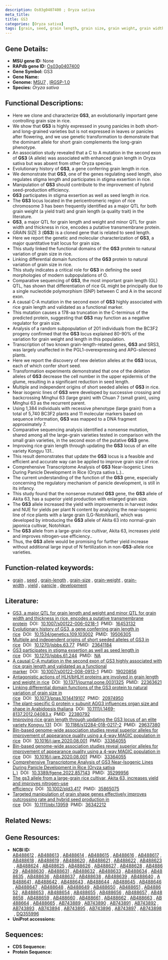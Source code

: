 ```yaml
---
description: Os03g0407400 ; Oryza sativa
meta_title:
title: GS3
categories: [Oryza sativa]
tags: [grain, seed, grain length, grain size, grain weight, grain width, yield, panicle, development]
---
```


## Gene Details:
- **MSU gene ID:** None  
- **RAPdb gene ID:** [Os03g0407400](https://rapdb.dna.affrc.go.jp/locus/?name=Os03g0407400)  
- **Gene Symbol:** GS3
- **Gene Name:**
- **Genome:**  [MSU7](http://rice.uga.edu/)&nbsp;,&nbsp;[IRGSP-1.0](https://rapdb.dna.affrc.go.jp/download/irgsp1.html)
- **Species:** *Oryza sativa*

## Functional Descriptions:
   - Here we clone and characterize **GS3**, an evolutionarily important gene controlling grain size in rice.
   - We show that **GS3** is highly expressed in young panicles in both short- and long-grained varieties but is not expressed in leaves or panicles after flowering, and we use genetic transformation to demonstrate that the dominant allele for short grain complements the long-grain phenotype.
   - An association study revealed that a C to A mutation in the second exon of **GS3** (A allele) was associated with enhanced grain length in Oryza sativa but was absent from other Oryza species.
   - Evolutionary history of **GS3**, a gene conferring grain length in rice.
   - We demonstrate that **GS3**, one of the genes regulating seed length, also regulates stigma length and participates in stigma exsertion in rice.
   - Manipulation of **GS3** should contribute to the improvement of hybrid seed-production efficiency.
   - **GS3** participates in stigma exsertion as well as seed length in rice.
   - The **GS3** locus located in the pericentromeric region of rice chromosome 3 has been frequently identified as a major QTL for both grain weight (a yield trait) and grain length (a quality trait) in the literature.
   - **GS3**, a major QTL for grain length and weight and minor QTL for grain width and thickness in rice, encodes a putative transmembrane protein.
   - GRAIN SIZE 3 (**GS3**) is a cloned gene that is related to seed length.
   - Here we report the genetic and molecular characterization of **GS3**, a major quantitative trait locus for grain size.
   - This study linked the functional domains of the **GS3** protein to natural variation of grain size in rice.
   - Linking differential domain functions of the **GS3** protein to natural variation of grain size in rice.
   - This study indicates a critical role for **GS3** in defining the seed morphologies of modern subpopulations of O.
   - Comparative sequencing of **GS3**, the most important grain length (GL) QTL, has shown that differentiation of rice GL might be principally due to a single nucleotide polymorphism (SNP) between C and A in the second exon.
   - A causal C-A mutation in the second exon of **GS3** highly associated with rice grain length and validated as a functional marker.
   - This mutation causes a 178-aa truncation in the C-terminus of the predicted protein, suggesting that **GS3** may function as a negative regulator for grain size.
   - Analysis of a random subpopulation of 201 individuals from the BC3F2 progeny confirmed that the **GS3** locus explained 80-90% of the variation for grain weight and length in this population.
   - Transcription of two known grain-length-related genes, **GS3** and SRS3, was largely unaffected in the PGL1-overexpressing and APG-silenced plants.
   - Here we report the discovery of new deletion alleles at the **GS3** locus, each of which confer short seed.
   - Transformation experiments demonstrated that one of the deletion alleles of **GS3** decrease the cell number in the upper epidermis of the glume, resulting in a significant reduction in seed length.
   - Multiple and independent origins of short seeded alleles of **GS3** in rice.
   - Near isogenic lines of **GS3** were developed by successive crossing and backcrossing Minghui 63 (large grain) with Chuan 7 (small grain), using Minghui 63 as the recurrent parent.
   - Using 1,384 individuals with recessive phenotype (large grain) from a total of 5,740 BC3F2 plants and 11 molecular markers based on sequence information, **GS3** was mapped to a DNA fragment approximately 7.
   - Comparative sequencing analysis identified a nonsense mutation, shared among all the large-grain varieties tested in comparison with the small grain varieties, in the second exon of the putative **GS3** gene.
   - Improving rice grain length through updating the **GS3** locus of an elite variety Kongyu 131..
   - This result demonstrates that update the **GS3** locus is a feasible and efficient and accurate way can be applied to improve grain size of rice.
   - Comprehensive Transcriptome Analysis of **GS3** Near-Isogenic Lines During Panicle Development in Rice (Oryza sativa L.)..
   - The current understanding of the function of the **GS3** gene, especially concerning the regulatory mechanism of panicle development, is still in its infancy.
   - This study found that the nonsense mutated **GS3** gene, the **GS3** allele of Akita 63, has a superior yield production with enlarged grain size.
   - The **GS3** allele increased the yield with improvements in harvest index and NUE for yields per plant N content by analyzing the near-isogenic line of rice plants with a large grain (LG-Notohikari), which was developed by introducing the **GS3** allele of Akita 63 into normal-grain japonica cultivar, Notohikari.
   - The **GS3** allele from a large-grain rice cultivar, Akita 63, increases yield and improves nitrogen-use efficiency..
   - Thus, the **GS3** allele would be promising for further yield increase without additional large input of N fertilization in non-**GS3**-allele rice varieties.

## Function-related keywords:
   - [grain](/tags/grain/)&nbsp;,&nbsp;[seed](/tags/seed/)&nbsp;,&nbsp;[grain-length](/tags/grain-length/)&nbsp;,&nbsp;[grain-size](/tags/grain-size/)&nbsp;,&nbsp;[grain-weight](/tags/grain-weight/)&nbsp;,&nbsp;[grain-width](/tags/grain-width/)&nbsp;,&nbsp;[yield](/tags/yield/)&nbsp;,&nbsp;[panicle](/tags/panicle/)&nbsp;,&nbsp;[development](/tags/development/)

## Literature:
   - [GS3, a major QTL for grain length and weight and minor QTL for grain width and thickness in rice, encodes a putative transmembrane protein](https://www.doi.org/10.1007/s00122-006-0218-1)&nbsp;&nbsp;DOI:&nbsp;&nbsp;[10.1007/s00122-006-0218-1](https://www.doi.org/10.1007/s00122-006-0218-1)&nbsp;&nbsp;PMID:&nbsp;&nbsp;[16453132](https://pubmed.ncbi.nlm.nih.gov/16453132/)
   - [Evolutionary history of GS3, a gene conferring grain length in rice](https://www.doi.org/10.1534/genetics.109.103002)&nbsp;&nbsp;DOI:&nbsp;&nbsp;[10.1534/genetics.109.103002](https://www.doi.org/10.1534/genetics.109.103002)&nbsp;&nbsp;PMID:&nbsp;&nbsp;[19506305](https://pubmed.ncbi.nlm.nih.gov/19506305/)
   - [Multiple and independent origins of short seeded alleles of GS3 in rice](https://www.doi.org/10.1270/jsbbs.63.77)&nbsp;&nbsp;DOI:&nbsp;&nbsp;[10.1270/jsbbs.63.77](https://www.doi.org/10.1270/jsbbs.63.77)&nbsp;&nbsp;PMID:&nbsp;&nbsp;[23641184](https://pubmed.ncbi.nlm.nih.gov/23641184/)
   - [GS3 participates in stigma exsertion as well as seed length in rice](https://www.doi.org/10.1270/jsbbs.61.244)&nbsp;&nbsp;DOI:&nbsp;&nbsp;[10.1270/jsbbs.61.244](https://www.doi.org/10.1270/jsbbs.61.244)&nbsp;&nbsp;PMID:&nbsp;&nbsp;[NA](https://pubmed.ncbi.nlm.nih.gov/NA/)
   - [A causal C-A mutation in the second exon of GS3 highly associated with rice grain length and validated as a functional marker](https://www.doi.org/10.1007/s00122-008-0913-1)&nbsp;&nbsp;DOI:&nbsp;&nbsp;[10.1007/s00122-008-0913-1](https://www.doi.org/10.1007/s00122-008-0913-1)&nbsp;&nbsp;PMID:&nbsp;&nbsp;[19020856](https://pubmed.ncbi.nlm.nih.gov/19020856/)
   - [Antagonistic actions of HLH/bHLH proteins are involved in grain length and weight in rice](https://www.doi.org/10.1371/journal.pone.0031325)&nbsp;&nbsp;DOI:&nbsp;&nbsp;[10.1371/journal.pone.0031325](https://www.doi.org/10.1371/journal.pone.0031325)&nbsp;&nbsp;PMID:&nbsp;&nbsp;[22363621](https://pubmed.ncbi.nlm.nih.gov/22363621/)
   - [Linking differential domain functions of the GS3 protein to natural variation of grain size in rice](https://www.doi.org/10.1073/pnas.1014419107)&nbsp;&nbsp;DOI:&nbsp;&nbsp;[10.1073/pnas.1014419107](https://www.doi.org/10.1073/pnas.1014419107)&nbsp;&nbsp;PMID:&nbsp;&nbsp;[20974950](https://pubmed.ncbi.nlm.nih.gov/20974950/)
   - [The plant-specific G protein γ subunit AGG3 influences organ size and shape in Arabidopsis thaliana](https://www.doi.org/10.1111/j.1469-8137.2012.04083.x)&nbsp;&nbsp;DOI:&nbsp;&nbsp;[10.1111/j.1469-8137.2012.04083.x](https://www.doi.org/10.1111/j.1469-8137.2012.04083.x)&nbsp;&nbsp;PMID:&nbsp;&nbsp;[22380792](https://pubmed.ncbi.nlm.nih.gov/22380792/)
   - [Improving rice grain length through updating the GS3 locus of an elite variety Kongyu 131](https://www.doi.org/10.1186/s12284-018-0217-2)&nbsp;&nbsp;DOI:&nbsp;&nbsp;[10.1186/s12284-018-0217-2](https://www.doi.org/10.1186/s12284-018-0217-2)&nbsp;&nbsp;PMID:&nbsp;&nbsp;[29637380](https://pubmed.ncbi.nlm.nih.gov/29637380/)
   - [Bin-based genome-wide association studies reveal superior alleles for improvement of appearance quality using a 4-way MAGIC population in rice](https://www.doi.org/10.1016/j.jare.2020.08.001)&nbsp;&nbsp;DOI:&nbsp;&nbsp;[10.1016/j.jare.2020.08.001](https://www.doi.org/10.1016/j.jare.2020.08.001)&nbsp;&nbsp;PMID:&nbsp;&nbsp;[33364055](https://pubmed.ncbi.nlm.nih.gov/33364055/)
   - [Bin-based genome-wide association studies reveal superior alleles for improvement of appearance quality using a 4-way MAGIC population in rice](https://www.doi.org/10.1016/j.jare.2020.08.001)&nbsp;&nbsp;DOI:&nbsp;&nbsp;[10.1016/j.jare.2020.08.001](https://www.doi.org/10.1016/j.jare.2020.08.001)&nbsp;&nbsp;PMID:&nbsp;&nbsp;[33364055](https://pubmed.ncbi.nlm.nih.gov/33364055/)
   - [Comprehensive Transcriptome Analysis of GS3 Near-Isogenic Lines During Panicle Development in Rice (Oryza sativa L.)](https://www.doi.org/10.3389/fgene.2022.857143)&nbsp;&nbsp;DOI:&nbsp;&nbsp;[10.3389/fgene.2022.857143](https://www.doi.org/10.3389/fgene.2022.857143)&nbsp;&nbsp;PMID:&nbsp;&nbsp;[35299956](https://pubmed.ncbi.nlm.nih.gov/35299956/)
   - [The gs3 allele from a large-grain rice cultivar, Akita 63, increases yield and improves nitrogen-use efficiency](https://www.doi.org/10.1002/pld3.417)&nbsp;&nbsp;DOI:&nbsp;&nbsp;[10.1002/pld3.417](https://www.doi.org/10.1002/pld3.417)&nbsp;&nbsp;PMID:&nbsp;&nbsp;[35865075](https://pubmed.ncbi.nlm.nih.gov/35865075/)
   - [Targeted manipulation of grain shape genes effectively improves outcrossing rate and hybrid seed production in rice](https://www.doi.org/10.1111/pbi.13959)&nbsp;&nbsp;DOI:&nbsp;&nbsp;[10.1111/pbi.13959](https://www.doi.org/10.1111/pbi.13959)&nbsp;&nbsp;PMID:&nbsp;&nbsp;[36342212](https://pubmed.ncbi.nlm.nih.gov/36342212/)

## Related News:

## Gene Resources:
- **NCBI ID:**  [AB488612](http://www.ncbi.nlm.nih.gov/nuccore/AB488612)&nbsp;,&nbsp;[AB488613](http://www.ncbi.nlm.nih.gov/nuccore/AB488613)&nbsp;,&nbsp;[AB488614](http://www.ncbi.nlm.nih.gov/nuccore/AB488614)&nbsp;,&nbsp;[AB488615](http://www.ncbi.nlm.nih.gov/nuccore/AB488615)&nbsp;,&nbsp;[AB488616](http://www.ncbi.nlm.nih.gov/nuccore/AB488616)&nbsp;,&nbsp;[AB488617](http://www.ncbi.nlm.nih.gov/nuccore/AB488617)&nbsp;,&nbsp;[AB488618](http://www.ncbi.nlm.nih.gov/nuccore/AB488618)&nbsp;,&nbsp;[AB488619](http://www.ncbi.nlm.nih.gov/nuccore/AB488619)&nbsp;,&nbsp;[AB488620](http://www.ncbi.nlm.nih.gov/nuccore/AB488620)&nbsp;,&nbsp;[AB488621](http://www.ncbi.nlm.nih.gov/nuccore/AB488621)&nbsp;,&nbsp;[AB488622](http://www.ncbi.nlm.nih.gov/nuccore/AB488622)&nbsp;,&nbsp;[AB488623](http://www.ncbi.nlm.nih.gov/nuccore/AB488623)&nbsp;,&nbsp;[AB488624](http://www.ncbi.nlm.nih.gov/nuccore/AB488624)&nbsp;,&nbsp;[AB488625](http://www.ncbi.nlm.nih.gov/nuccore/AB488625)&nbsp;,&nbsp;[AB488626](http://www.ncbi.nlm.nih.gov/nuccore/AB488626)&nbsp;,&nbsp;[AB488627](http://www.ncbi.nlm.nih.gov/nuccore/AB488627)&nbsp;,&nbsp;[AB488628](http://www.ncbi.nlm.nih.gov/nuccore/AB488628)&nbsp;,&nbsp;[AB488629](http://www.ncbi.nlm.nih.gov/nuccore/AB488629)&nbsp;,&nbsp;[AB488630](http://www.ncbi.nlm.nih.gov/nuccore/AB488630)&nbsp;,&nbsp;[AB488631](http://www.ncbi.nlm.nih.gov/nuccore/AB488631)&nbsp;,&nbsp;[AB488632](http://www.ncbi.nlm.nih.gov/nuccore/AB488632)&nbsp;,&nbsp;[AB488633](http://www.ncbi.nlm.nih.gov/nuccore/AB488633)&nbsp;,&nbsp;[AB488634](http://www.ncbi.nlm.nih.gov/nuccore/AB488634)&nbsp;,&nbsp;[AB488635](http://www.ncbi.nlm.nih.gov/nuccore/AB488635)&nbsp;,&nbsp;[AB488636](http://www.ncbi.nlm.nih.gov/nuccore/AB488636)&nbsp;,&nbsp;[AB488637](http://www.ncbi.nlm.nih.gov/nuccore/AB488637)&nbsp;,&nbsp;[AB488638](http://www.ncbi.nlm.nih.gov/nuccore/AB488638)&nbsp;,&nbsp;[AB488639](http://www.ncbi.nlm.nih.gov/nuccore/AB488639)&nbsp;,&nbsp;[AB488640](http://www.ncbi.nlm.nih.gov/nuccore/AB488640)&nbsp;,&nbsp;[AB488641](http://www.ncbi.nlm.nih.gov/nuccore/AB488641)&nbsp;,&nbsp;[AB488642](http://www.ncbi.nlm.nih.gov/nuccore/AB488642)&nbsp;,&nbsp;[AB488643](http://www.ncbi.nlm.nih.gov/nuccore/AB488643)&nbsp;,&nbsp;[AB488644](http://www.ncbi.nlm.nih.gov/nuccore/AB488644)&nbsp;,&nbsp;[AB488645](http://www.ncbi.nlm.nih.gov/nuccore/AB488645)&nbsp;,&nbsp;[AB488646](http://www.ncbi.nlm.nih.gov/nuccore/AB488646)&nbsp;,&nbsp;[AB488647](http://www.ncbi.nlm.nih.gov/nuccore/AB488647)&nbsp;,&nbsp;[AB488648](http://www.ncbi.nlm.nih.gov/nuccore/AB488648)&nbsp;,&nbsp;[AB488649](http://www.ncbi.nlm.nih.gov/nuccore/AB488649)&nbsp;,&nbsp;[AB488650](http://www.ncbi.nlm.nih.gov/nuccore/AB488650)&nbsp;,&nbsp;[AB488651](http://www.ncbi.nlm.nih.gov/nuccore/AB488651)&nbsp;,&nbsp;[AB488652](http://www.ncbi.nlm.nih.gov/nuccore/AB488652)&nbsp;,&nbsp;[AB488653](http://www.ncbi.nlm.nih.gov/nuccore/AB488653)&nbsp;,&nbsp;[AB488654](http://www.ncbi.nlm.nih.gov/nuccore/AB488654)&nbsp;,&nbsp;[AB488655](http://www.ncbi.nlm.nih.gov/nuccore/AB488655)&nbsp;,&nbsp;[AB488656](http://www.ncbi.nlm.nih.gov/nuccore/AB488656)&nbsp;,&nbsp;[AB488657](http://www.ncbi.nlm.nih.gov/nuccore/AB488657)&nbsp;,&nbsp;[AB488658](http://www.ncbi.nlm.nih.gov/nuccore/AB488658)&nbsp;,&nbsp;[AB488659](http://www.ncbi.nlm.nih.gov/nuccore/AB488659)&nbsp;,&nbsp;[AB488660](http://www.ncbi.nlm.nih.gov/nuccore/AB488660)&nbsp;,&nbsp;[AB488661](http://www.ncbi.nlm.nih.gov/nuccore/AB488661)&nbsp;,&nbsp;[AB488662](http://www.ncbi.nlm.nih.gov/nuccore/AB488662)&nbsp;,&nbsp;[AB488663](http://www.ncbi.nlm.nih.gov/nuccore/AB488663)&nbsp;,&nbsp;[AB488664](http://www.ncbi.nlm.nih.gov/nuccore/AB488664)&nbsp;,&nbsp;[AB488665](http://www.ncbi.nlm.nih.gov/nuccore/AB488665)&nbsp;,&nbsp;[AB743889](http://www.ncbi.nlm.nih.gov/nuccore/AB743889)&nbsp;,&nbsp;[AB743890](http://www.ncbi.nlm.nih.gov/nuccore/AB743890)&nbsp;,&nbsp;[AB743891](http://www.ncbi.nlm.nih.gov/nuccore/AB743891)&nbsp;,&nbsp;[AB743892](http://www.ncbi.nlm.nih.gov/nuccore/AB743892)&nbsp;,&nbsp;[AB743893](http://www.ncbi.nlm.nih.gov/nuccore/AB743893)&nbsp;,&nbsp;[AB743894](http://www.ncbi.nlm.nih.gov/nuccore/AB743894)&nbsp;,&nbsp;[AB743895](http://www.ncbi.nlm.nih.gov/nuccore/AB743895)&nbsp;,&nbsp;[AB743896](http://www.ncbi.nlm.nih.gov/nuccore/AB743896)&nbsp;,&nbsp;[AB743897](http://www.ncbi.nlm.nih.gov/nuccore/AB743897)&nbsp;,&nbsp;[AB743898](http://www.ncbi.nlm.nih.gov/nuccore/AB743898)&nbsp;,&nbsp;[DQ355996](http://www.ncbi.nlm.nih.gov/nuccore/DQ355996)
- **UniProt accessions:** [](https://www.uniprot.org/uniprotkb//entry)

## Sequences:
- **CDS Sequence:**
- **Protein Sequence:**
